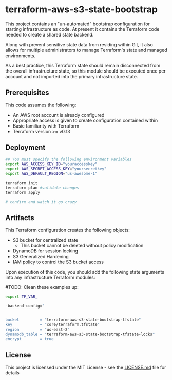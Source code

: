 # terraform-aws-s3-state-bootstrap

This project contains an "un-automated" bootstrap configuration for starting infrastructure as code. At present it contains the
Terraform code needed to create a shared state backend.

Along with prevent sensitive state data from residing within Git, it also allows for multiple administrators to manage Terraform's state and managed environments.

As a best practice, this Terraform state should remain disconnected from the overall infrastructure state, so this module should be executed once per account and not imported into the primary infrastructure state.

## Prerequisites

This code assumes the following:

- An AWS root account is already configured
- Appropriate access is given to create configuration contained within
- Basic familiarity with Terraform
- Terraform version >= v0.13

## Deployment

```bash
## You must specify the following environment variables
export AWS_ACCESS_KEY_ID="youraccesskey"
export AWS_SECRET_ACCESS_KEY="yoursecretkey"
export AWS_DEFAULT_REGION="us-awesome-1"

terraform init
terraform plan #validate changes
terraform apply

# confirm and watch it go crazy
```

## Artifacts

This Terraform configuration creates the following objects:

- S3 bucket for centralized state
  - This bucket cannot be deleted without policy modification
- DynamoDB for session locking
- S3 Generalized Hardening
- IAM policy to control the S3 bucket access

Upon execution of this code, you should add the following state arguments into any infrastructure Terraform modules:

#TODO: Clean these examples up:

```bash
export TF_VAR_

-backend-config="


bucket         = "terraform-aws-s3-state-bootstrap-tfstate"
key            = "core/terraform.tfstate"
region         = "us-east-2"
dynamodb_table = "terraform-aws-s3-state-bootstrap-tfstate-locks"
encrypt        = true

```

## License

This project is licensed under the MIT License - see the [LICENSE.md](LICENSE.md) file for details
